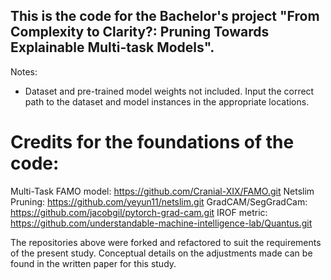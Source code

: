 ## This is the code for the Bachelor's project "From Complexity to Clarity?: Pruning Towards Explainable Multi-task Models".

Notes: 

- Dataset and pre-trained model weights not included. Input the correct path to the dataset and model instances in the appropriate locations.

# Credits for the foundations of the code:

Multi-Task FAMO model: https://github.com/Cranial-XIX/FAMO.git
Netslim Pruning: https://github.com/yeyun11/netslim.git
GradCAM/SegGradCam: https://github.com/jacobgil/pytorch-grad-cam.git
IROF metric: https://github.com/understandable-machine-intelligence-lab/Quantus.git

The repositories above were forked and refactored to suit the requirements of the present study. Conceptual details on the adjustments made can be found in the written paper for this study.
